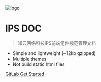 ![logo](zh-cn/images/assets/logo.git)

# IPS DOC

> 知云网络科技IPS前端组件规范管理文档

* Simple and lightweight (~12kb gzipped)
* Multiple themes
* Not build static html files

[GitLab](http://192.168.16.211:88/root/erp-vue)
[Get Started](#/zh-cn/guide)
